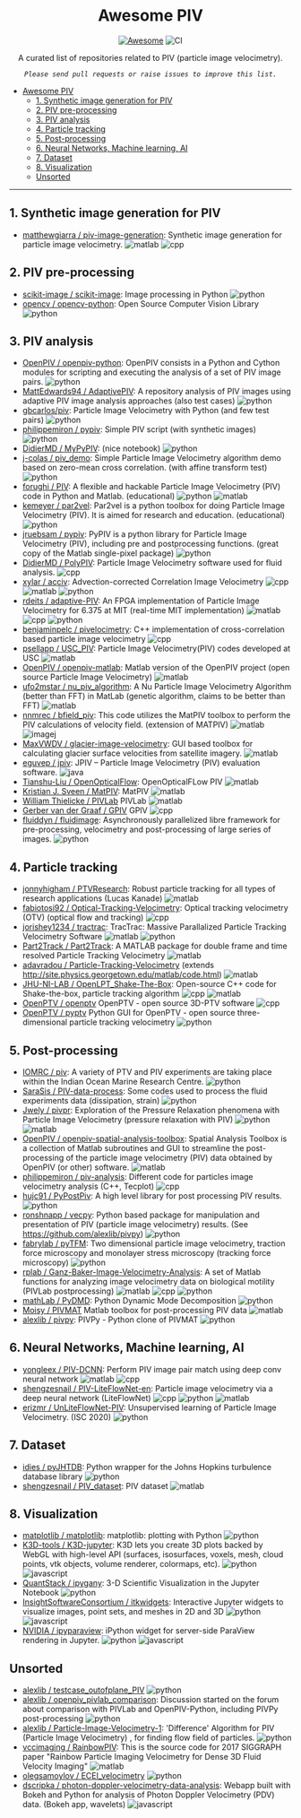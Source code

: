 <div align="center">

# Awesome PIV
[![Awesome](https://awesome.re/badge-flat.svg)](https://github.com/sindresorhus/awesome#readme)
![CI](https://github.com/alexlib/awesome_piv/workflows/CI/badge.svg)


A curated list of repositories related to PIV (particle image velocimetry). 

*`Please send pull requests or raise issues to improve this list.`*

</div>

- [Awesome PIV](#awesome-piv)
  - [1. Synthetic image generation for PIV](#1-synthetic-image-generation-for-piv)
  - [2. PIV pre-processing](#2-piv-pre-processing)
  - [3. PIV analysis](#3-piv-analysis)
  - [4. Particle tracking](#4-particle-tracking)
  - [5. Post-processing](#5-post-processing)
  - [6. Neural Networks, Machine learning, AI](#6-neural-networks-machine-learning-ai)
  - [7. Dataset](#7-dataset)
  - [8. Visualization](#8-visualization)
  - [Unsorted](#unsorted)

--------------------------------

## 1. Synthetic image generation for PIV

- [matthewgiarra / piv-image-generation](https://github.com/matthewgiarra/piv-image-generation): Synthetic image generation for particle image velocimetry. ![matlab] ![cpp]


## 2. PIV pre-processing

- [scikit-image / scikit-image](https://github.com/scikit-image/scikit-image): Image processing in Python ![python]
- [opencv / opencv-python](https://github.com/opencv/opencv-python):  Open Source Computer Vision Library ![python]

## 3. PIV analysis

- [OpenPIV / openpiv-python](https://github.com/openpiv/openpiv-python): OpenPIV consists in a Python and Cython modules for scripting and executing the analysis of a set of PIV image pairs. ![python]
- [MattEdwards94 / AdaptivePIV](https://github.com/MattEdwards94/AdaptivePIV): A repository  analysis of PIV images using adaptive PIV image analysis approaches (also test cases) ![python]
- [gbcarlos/piv](https://github.com/gbcarlos/piv): Particle Image Velocimetry with Python (and few test pairs) ![python]
- [philippemiron / pypiv](https://github.com/philippemiron/pypiv): Simple PIV script (with synthetic images) ![python]
- [DidierMD / MyPyPIV](https://github.com/DidierMD/MyPyPIV): (nice notebook) ![python]
- [j-colas / piv_demo](https://github.com/j-colas/piv_demo): Simple Particle Image Velocimetry algorithm demo based on zero-mean cross correlation. (with affine transform test) ![python]
- [forughi / PIV](https://github.com/forughi/PIV): A flexible and hackable Particle Image Velocimetry (PIV) code in Python and Matlab. (educational) ![python] ![matlab]
- [kemeyer / par2vel](https://github.com/kemeyer/par2vel): Par2vel is a python toolbox for doing Particle Image Velocimetry (PIV). It is aimed for research and education. (educational)![python]
- [jruebsam / pypiv](https://github.com/jruebsam/pypiv): PyPIV is a python library for Particle Image Velocimetry (PIV), including pre and postprocessing functions. (great copy of the Matlab single-pixel package) ![python]
- [DidierMD / PolyPIV](https://github.com/DidierMD/PolyPIV): Particle Image Velocimetry software used for fluid analysis. ![cpp]
- [xylar / acciv](https://github.com/xylar/acciv): Advection-corrected Correlation Image Velocimetry ![cpp] ![matlab] ![python] 
- [rdeits / adaptive-PIV](https://github.com/rdeits/adaptive-PIV): An FPGA implementation of Particle Image Velocimetry for 6.375 at MIT  (real-time MIT implementation) ![matlab] ![cpp] ![python]
- [benjaminpelc / pivelocimetry](https://github.com/benjaminpelc/pivelocimetry):  C++ implementation of cross-correlation based particle image velocimetry ![cpp]
- [psellapp / USC_PIV](https://github.com/psellapp/USC_PIV): Particle Image Velocimetry(PIV) codes developed at USC ![matlab]
- [OpenPIV / openpiv-matlab](https://github.com/openpiv/openpiv-matlab): Matlab version of the OpenPIV project (open source Particle Image Velocimetry) ![matlab]
- [ufo2mstar / nu_piv_algorithm](https://github.com/ufo2mstar/nu_piv_algorithm): A Nu Particle Image Velocimetry Algorithm (better than FFT) in MatLab (genetic algorithm, claims to be better than FFT) ![matlab]
- [nnmrec / bfield_piv](https://github.com/nnmrec/bfield_piv): This code utilizes the MatPIV toolbox to perform the PIV calculations of velocity field. (extension of MATPIV) ![matlab] ![imagej]
- [MaxVWDV / glacier-image-velocimetry](https://github.com/MaxVWDV/glacier-image-velocimetry):  GUI based toolbox for calculating glacier surface velocities from satellite imagery. ![matlab]
- [eguvep / jpiv](https://github.com/eguvep/jpiv):  JPIV – Particle Image Velocimetry (PIV) evaluation software. ![java]
- [Tianshu-Liu / OpenOpticalFlow](https://github.com/Tianshu-Liu/OpenOpticalFlow): OpenOpticalFLow PIV ![matlab]
- [Kristian J. Sveen / MatPIV](https://www.mn.uio.no/math/english/people/aca/jks/matpiv/): MatPIV ![matlab]
- [William Thielicke / PIVLab](https://github.com/shrediquette/pivlab) PIVLab ![matlab]
- [
Gerber van der Graaf / GPIV](http://gpiv.sourceforge.net) GPIV ![cpp]
- [fluiddyn / fluidimage](https://foss.heptapod.net/fluiddyn/fluidimage/): Asynchronously parallelized libre framework for pre-processing, velocimetry and post-processing of large series of images. ![python]

## 4. Particle tracking
- [jonnyhigham / PTVResearch](https://github.com/jonnyhigham/PTVResearch): Robust particle tracking for all types of research applications (Lucas Kanade) ![matlab]
- [fabiotosi92 / Optical-Tracking-Velocimetry](https://github.com/fabiotosi92/Optical-Tracking-Velocimetry): Optical tracking velocimetry (OTV) (optical flow and tracking) ![cpp]
- [jorishey1234 / tractrac](https://github.com/jorishey1234/tractrac): TracTrac: Massive Parallalized Particle Tracking Velocimetry Software ![matlab] ![python]
- [Part2Track / Part2Track](https://github.com/Part2Track/Part2Track): A MATLAB package for double frame and time resolved Particle Tracking Velocimetry ![matlab]
- [adavradou / Particle-Tracking-Velocimetry](https://github.com/adavradou/Particle-Tracking-Velocimetry) (extends http://site.physics.georgetown.edu/matlab/code.html) ![matlab]
- [JHU-NI-LAB / OpenLPT_Shake-The-Box](https://github.com/JHU-NI-LAB/OpenLPT_Shake-The-Box): Open-source C++ code for Shake-the-box, particle tracking algorithm ![cpp] ![matlab]
- [OpenPTV / openptv](https://github.com/openptv/openptv) OpenPTV - open source 3D-PTV software ![cpp]
- [OpenPTV / pyptv](https://github.com/openptv/pyptv) Python GUI for OpenPTV - open source three-dimensional particle tracking velocimetry ![python]


## 5. Post-processing

- [IOMRC / piv](https://github.com/IOMRC/piv): A variety of PTV and PIV experiments are taking place within the Indian Ocean Marine Research Centre. ![python]
- [SaraSis / PIV-data-process](https://github.com/SaraSis/PIV-data-process): Some codes used to process the fluid experiments data (dissipation, strain) ![python]
- [Jwely / pivpr](https://github.com/Jwely/pivpr): Exploration of the Pressure Relaxation phenomena with Particle Image Velocimetry (pressure relaxation with PIV) ![python] ![matlab]
- [OpenPIV / openpiv-spatial-analysis-toolbox](https://github.com/OpenPIV/openpiv-spatial-analysis-toolbox): Spatial Analysis Toolbox is a collection of Matlab subroutines and GUI to streamline the post-processing of the particle image velocimetry (PIV) data obtained by OpenPIV (or other) software. ![matlab]
- [philippemiron / piv-analysis](https://github.com/philippemiron/piv-analysis): Different code for particles image velocimetry analysis (C++, Tecplot) ![cpp]
- [hujc91 / PyPostPiv](https://github.com/hujc91/PyPostPiv): A high level library for post processing PIV results. ![python]
- [ronshnapp / vecpy](https://github.com/ronshnapp/vecpy): Python based package for manipulation and presentation of PIV (particle image velocimetry) results. (See https://github.com/alexlib/pivpy) ![python]
- [fabrylab / pyTFM](https://github.com/fabrylab/pyTFM): Two dimensional particle image velocimetry, traction force microscopy and monolayer stress microscopy (tracking force microscopy) ![python]
- [rplab / Ganz-Baker-Image-Velocimetry-Analysis](https://github.com/rplab/Ganz-Baker-Image-Velocimetry-Analysis): A set of Matlab functions for analyzing image velocimetry data on biological motility (PIVLab postprocessing) ![matlab] ![cpp] ![python]
- [mathLab / PyDMD](https://github.com/mathLab/PyDMD):  Python Dynamic Mode Decomposition ![python]
- [Moisy / PIVMAT](http://www.fast.u-psud.fr/pivmat/) Matlab toolbox for post-processing PIV data ![matlab]
- [alexlib / pivpy](https://github.com/alexlib/pivpy): PIVPy - Python clone of PIVMAT ![python]

## 6. Neural Networks, Machine learning, AI

- [yongleex / PIV-DCNN](https://github.com/yongleex/PIV-DCNN): Perform PIV image pair match using deep conv neural network ![matlab] ![cpp]
- [shengzesnail / PIV-LiteFlowNet-en](https://github.com/shengzesnail/PIV-LiteFlowNet-en): Particle image velocimetry via a deep neural network (LiteFlowNet) ![cpp] ![python] ![matlab]
- [erizmr / UnLiteFlowNet-PIV](https://github.com/erizmr/UnLiteFlowNet-PIV): Unsupervised learning of Particle Image Velocimetry. (ISC 2020) ![python]


## 7. Dataset

- [idies / pyJHTDB](https://github.com/idies/pyJHTDB):  Python wrapper for the Johns Hopkins turbulence database library ![python]
- [shengzesnail / PIV_dataset](https://github.com/shengzesnail/PIV_dataset):  PIV dataset ![matlab]

## 8. Visualization

- [matplotlib / matplotlib](https://github.com/matplotlib/matplotlib): matplotlib: plotting with Python ![python]
- [K3D-tools / K3D-jupyter](https://github.com/K3D-tools/K3D-jupyter): K3D lets you create 3D plots backed by WebGL with high-level API (surfaces, isosurfaces, voxels, mesh, cloud points, vtk objects, volume renderer, colormaps, etc). ![python] ![javascript]
- [QuantStack / ipygany](https://github.com/QuantStack/ipygany):  3-D Scientific Visualization in the Jupyter Notebook ![python]
- [InsightSoftwareConsortium / itkwidgets](https://github.com/InsightSoftwareConsortium/itkwidgets):  Interactive Jupyter widgets to visualize images, point sets, and meshes in 2D and 3D ![python] ![javascript]
- [NVIDIA / ipyparaview](https://github.com/NVIDIA/ipyparaview):  iPython widget for server-side ParaView rendering in Jupyter. ![python] ![javascript]


## Unsorted

- [alexlib / testcase_outofplane_PIV](https://github.com/alexlib/testcase_outofplane_PIV) ![python]
- [alexlib / openpiv_pivlab_comparison](https://github.com/alexlib/openpiv_pivlab_comparison): Discussion started on the forum about comparison with PIVLab and OpenPIV-Python, including PIVPy post-processing ![python]
- [alexlib / Particle-Image-Velocimetry-1](https://github.com/alexlib/Particle-Image-Velocimetry-1): 'Difference' Algorithm for PIV (Particle Image Velocimetry) , for finding flow field of particles. ![python]
- [vccimaging / RainbowPIV](https://github.com/vccimaging/RainbowPIV): This is the source code for 2017 SIGGRAPH paper "Rainbow Particle Imaging Velocimetry for Dense 3D Fluid Velocity Imaging" ![matlab]
- [olegsamoylov / ECEI_velocimetry](https://github.com/olegsamoylov/ECEI_velocimetry) ![python]
- [dscripka / photon-doppler-velocimetry-data-analysis](https://github.com/dscripka/photon-doppler-velocimetry-data-analysis): Webapp built with Bokeh and Python for analysis of Photon Doppler Velocimetry (PDV) data. (Bokeh app, wavelets) ![javascript]


<!--- software badges -->

[python]: https://img.shields.io/badge/Python-lightgrey.svg?logo=data%3Aimage%2Fpng%3Bbase64%2CiVBORw0KGgoAAAANSUhEUgAAABQAAAAUCAMAAAC6V%2B0%2FAAACClBMVEUAAABAgL83erM4ebA2eK43d603dqs3dak2dKg3c6Q5erM4ebA3d643caI3ebA3ea0AgIA3dqs3cKA3d643d603d6s3cJ44dq42dqs2dKk2dKc2cqU2cqM2bpw2ebQ3ebA3eK43d603dqs3dqk3dKg3c6U3cqQ3caI2bZr%2F2Ev%2F2Ej%2F1kf%2F1EU3erE4ebA2bJn%2F2Uj%2F0kI3eLA2a5f%2F1kb%2F0T83eK42a5T%2F1UT%2Fzz83caI4b6A4b542bpw2bps2bJk2a5c1apX80kb%2F00Q3dqs3cqM3cKH%2F31H%2F3k%2F%2F3E7%2F3Ez%2F2Ur%2F10r%2F1kf%2F1UU4dak3caL%2F4FH%2Fyzo3c6c4b6D%2F3k7%2FyTk1c6U3cJ7%2F3E7%2Fyjn%2Fxzg3caM3b543bp3%2F20z%2F00T%2F0kL%2F0UH%2F0D%2F%2Fzj%2F%2FzTz%2Fyzr%2Fyjn%2Fxzj%2F2kv%2F00P%2F0EL%2F0ED%2Fzj7%2FzDz%2F2En%2Fzj7%2FzTz%2Fyzv%2F10f%2Fzj7%2FzDP%2Fyjz%2Fyjr%2F1Ub%2F1ET%2FzDv%2FyTf%2F1UL%2F0UH%2F0ED%2Fzj7%2FzTz%2FzDz%2Fyzn%2Fyjj%2Fv0A3d603dqs3dak3dKc3c6U3cqQ3caI3cKA3b542bpw3eK42bZr%2F1kf%2F1UX%2F00Q2bJn%2F0kI3cqM2a5f%2F0UD%2F0UH%2Fzz%2F%2Fzj3%2F1ET%2FzDz%2F3k%2F%2F3E7%2F20z%2F2Ur%2F2En%2F1Ub%2FzTz%2F10f%2Fzj7%2Fyzr%2F2Uv%2F0kP%2F0D%2F%2F00P%2F0ED%2F%2F%2F9ywrbbAAAAhXRSTlMABGu%2F6vn25bJUkOWrfs%2BDAu%2Fbz%2FbV4G6IiIiI%2BOA9uMzMzMzMzMz84HDu5ncu%2BeB4VaHRe73fda%2F00K6qqqqqoldQ%2FPX%2BVFiou7u7u7vU4b9r8KiOwLA%2Bi836N2Hugs3NzMzMzMzMskDNioiIiHjN0vDiyPsKb%2BJm%2FrmdQqXY7vHjuWkEM28rJQAAAO9JREFUGNNVkK1OA1EYROfcO5emWTYNxeMRhFoUmhB4AhDFoUhwJHVYFBgUCo0hQZUXQKAIkkcogrTkErJB7C4sI8%2FM95NBkkSrT0mSJUl9OAPg%2FEOSQm3ZFwCkTjLBKQDuQMMVnECvgWt0VKwDL95gvPhloccYbpwOO8wGgoMXAGXNok2I9htAedvuJJgjj4BpnQT2syG4gLJgD%2BB9mLOhf2dTzg1AHOZslqvo4OkcG4hVw%2B4TOnjYhZ2vWD22n10jSTreilV%2BBrj8a2kpVrnc3Lb%2FFVLlwWzlKVEP1sn0Opitfo9SU11tadIemUjSD%2Bs0MpPwiOyPAAAAAElFTkSuQmCC

[matlab]: https://img.shields.io/badge/MATLAB-lightgrey.svg?logo=data%3Aimage%2Fpng%3Bbase64%2CiVBORw0KGgoAAAANSUhEUgAAABYAAAAUCAYAAACJfM0wAAAD3klEQVQ4y53UT4hVdRTA8e%2B5v%2Fvv3ffnzrw3M%2FiH0RjmT2PhkGZM9mdRL80MRWzjQhEXIZK6yBZBBS2iRRJChYsEg4yocBIUMfq3CDFKRWcMnJmmpkHnDTO%2BnJk3f9597977a%2FGQMhQZz%2BZszvlwOHCOsIDIb9uG6minmmvc0PXFkYOPFH4%2FnBszPiouEr1jaOq2WmMhMN3dVNo6FttDQ292ZQsrOlao16ZzstJTAP79wfkDB2D%2FfpFC4eVk36Xuzq45lq5hmeey65cR5PM2Fg7n162D9nY4dOgp48bE7uxwv9T7QmYxuC6bVi2h1ZQFwvmWFsjnYXi4Bct61%2BzvX9RYKeGGgmuBl2S5afCcI3Cs1b83nAfymzdDQ4PDyMhaUqmP9djYWq%2FvMnUJwQpAheAlEWXwYikkYf1navOOaLkMZ89CLtfG%2BfNvMzq6nomJrDEwgD9VJL1YkACMALwUKIM1lqbTEC7eMtT%2F0QSwbHoafeFCs5RKRygUNtHXl2B8HLf%2FKkvCWZbVC63NkErC7A0oTuBFMYOOcG5jvUvP38G%2FE%2B%2F94ze4fh1c1zbm5h6%2B9vWp16d6ep7h5k0QQTIZMlNFUq7g2qBDoAKOC7YN5QrrpyMOm8IcgLH32iB7tQatc2SzW4HP4jA80%2FTYqpey7S3IzAxYFvZYAV9iPIsaHAFVcJwabgirLKFTya0dz893MXTlBaJoC1G0kihyiGNM16Hp6ccxEgmKP%2F9KpjRJ2hE8CxwbtIY4BNMCNwHKIGdo8o5w4Virj0Ecr6dSeZUgWEMQOFSrEEWgNVopqhq8wij1piZpQtKtwQA6BtOEhFfLBmwoRWRMAYMwfJ9KZSfl8mWCACoViCJ0HHPjr1HKP%2FxILiyTMYWkDclEbRUCxDEoVYMdBwxhtSk8qgQMJidDJidPUa1upVr9lDCsRGEYTVwf1zMnT5MrjpO1hbQFGQ%2FStxADNGAo%2FrRtTpsW%2FcogpYQtvbOI8cETeejtg1JpSObn90TK3DWt7O0z33z3TtPw4EyTI9TZkE1D1gc%2FDZ4LSqG15rgy2eh5bI5CnhfhqCE8u9KjTe50ILsb0xTL2mrz1cH6BPsafGisg3of%2FBRkkpBwOZ6w2RPHjJsOfP8ViJAOY96KNaNyt5M%2ButonjHjwgaWcWdTE8pQHtgmmAjQ%2FodkBDDsW1L1X%2B8UnOnyAdKzpvivct9Nn3yfIqQ855ObYJ1XQ0xBOcmWuxHbT5FIQQMPB2x%2F88XYfQO4Ka%2B3DABDyJD4nCahjkIsM8QrNnIt7Qb0xxX2FHvHRV%2F2UnvBP6Dn%2FS93vP6S1j%2F7Wv2fvPzd4aYILeYaYAAAAAElFTkSuQmCC

[cpp]: https://img.shields.io/badge/C/C++-lightgrey.svg?logo=data%3Aimage%2Fpng%3Bbase64%2CiVBORw0KGgoAAAANSUhEUgAAADIAAAA4CAYAAAC%2FpKvXAAAG50lEQVR42tWYA3gkTRPH%2B7VtfrZtxznbTvLaPE6cnH1ZnG3b%2B8VeXWzvZsO16q3t57yYmUXwf55%2FMD3bXb%2FuqppJSKA0RySLiBLKzqO7r%2Fuc4xoZLIoSFv8wSig9joGDKyPMhdli6c%2FJQNXb62XPYKApaBMaWGyJFsgEMzcVvkAGihgG7p0jkk7D4NrQwNMaPL0PGeby%2FaQ%2FhQD%2FxWCkaPDRJf1SP7PFyu9HiWT7aBD%2B9fmYNOVPSaA1dZv0sWiBlMEFjWgIkM140quiBflPBawO8PhbAgbg3N3aHfUzdt%2B%2B%2B4g%2FhCfwJ5w4Cw39YexuhTFpsn%2F6Usiv445sw8nsaOh%2FS49jTN%2FhcQL5j16vAz0aBphNjvp5f3XFk8StAO7BYxyLN9f5sliMSA4Jhypg85UGOFbQBmelajgjVcHh3FbYhNeY%2FeX0Hh%2BBmrCGoh21e9cpyL%2BHg9m%2BTL70eBVklXeC3mQFNmmNVvh%2FiQZSj1X5CpQ1a5Psu9drQf6SL91oCQJUq3TgrcqatZBytNKn06GvOlFC%2BTpvJnh3kwIkuKt28F12nOSivJ3OyTMOfViy5MojM7ctJQ4ivhCf7yiBhnYD%2BFn0ZD%2Fdfo1TDONW5mY%2BMWt7I5koBnQT8QZC1WOCQEnVbYJPd7iHmbGhuOSN9w9IKcDt5gPx3mYFNGoMEGjVqvV0rbue9Jq%2FLjp39Z5JYisN3AcQ2pX6SLSr3Xj3ilySfvXBqZu7nQG8AFl1ugb4SqM1Q2WrDmpUetAarPwaAJo5UKJ4evaOOg8A%2FECiRTJo7jQCFxktNjhZ1Abz9pY5zbMAr12Qq8FotoEn4VqmGHFWGTsAT5D152q55Tbu%2FJc7S1jnm49ADS5qrddgsQvOV1Q8MGWThQbnbxBpXQ%2Bn1snjOUDvrb%2Fewq02O1xWqhtffWd3Bw3KG3PoVHQhT8LXEtqW%2BbbyuXtKcZO6O%2F8Zd4qtDnwHWcmhyI%2FktfKGmJVWXPPzz45n%2BgbAA%2BRATgtrd%2FliJ4%2FTEMi6%2Fhl78cp9UzYZ3QX14NRNcFHRBMKLpU5jz8zZTsdWnFLwA7mibAdPauowcIWwjV6Rnf7otG1qtt19ZPpmQGHaaZzGXn57Jx2TlLTwA8mu6ARPUtT3sEJMWZdf9ELMHk7tNK9KjZujA4csVhv9Oe1CCR0rbe6Clk49HTNZ6Bi%2Bfcu4geSwgMg9gMwWFDf9%2Bv096SQkMYeMTeNS0DTYXoMZHLLZ7fTnbZIKxxgNXGu03Oh0dGztWSXH1LqmAU9q1LhMLW3QglNX7gtNNJCgOLhuM4lIuUomCLv7JbUOshW7HeCzW2%2Br9tFL0tMfG7qkjQbvysFxGjJs2VVc3OoO5KFpmyG%2FWg27Miqdxp6L2k7HsBHwA1nN3n5pZ5uxrkjx2uQNcrcATkAJJWT02uI%2Ba7%2Fvb1GAjeWBiHlreWHMUjsNkIffmLgS9ktK1N99f1dzoEGoFQ09wCaJrA4eDEvkDPFQeCJklzSCQ3ojFu3xgtrHpm3WBhREcKEOUJxgXhyzjBXizUmrKMTdatb0Wt9Nu1iKfzzZAgFC%2Fw%2FV1mUELursNcBX4ovwyrjlLlMpfocEND168KSCihb9PxccrvA7yByBtJXZk68E7qLPAGWtCk7lVMCFwmqobumkvZ%2FP5%2F%2F%2B8TYpGS9o8geIKTLx0tUHw5J7HDu676oS%2Bko7LshunKSORCy%2BQiaI9F6BTFqZk%2FvUyOX1t6fGU8NTobS%2BHQIteU2bY6272nV8Mxm%2BMh2DtnMCmbm%2BqPRbU4XF7gr125NXQ6O6BwKlelU3rSV36yPQNTJ6fZkrkFZaB0KZ5q9fHLl6T3Ccla3rfGvyKiipV4O%2FJa1qhdevQ7DYRsKS08l4oeo6SAuZkybdQOsgPKmbz8PsiWEpNI%2F9pY2ni%2BicPB%2BqWlo%2FkzauJeS%2FCa%2FhBTUavHHY1ztpTnurgvJmCP1qJ53LS6tIMPMqofof81MSFC%2F3djJMRxgyfzccSi8Bg8kCbNIazLD7koJuAn7WewiMmcZ%2BhxjmXhychm5Dg7d%2BOCIJ%2Fv3pVnh39SlYuj8LBCcKqJN3p8M7eO0vH2yCRyKTfAieugOL%2FkPyb%2BZ%2B4laRyc%2BQoNgUvNmEhgFmC1pAwpNeIJz1P%2BaH%2BKETAwjiAvoXxGsFxQeR4DhFPwKUk%2BDYscQv%2Bp3gAZqTQXGdfQjQiynOkPDVDxG%2FK5R5Fk9nFS5iDSCADbNgG%2Flf4ksk0MKFfoILng4AxGUSGvcr0ucKiR2Ki1f5AaCetv5%2B1Vjmwev10%2B0FgJbWwb%2BZh8mAUWjiK7THc6sfO6bnPhLEvEkGrP7L%2FBYDlXiAyCX%2Fi%2FsLGRyCezDYCY6g0Rbq4NgcxzU6FgB9A0T9f5VBrS%2FNAAAAAElFTkSuQmCC

[imagej]: https://img.shields.io/badge/ImageJ-lightgrey.svg

[javascript]: https://img.shields.io/badge/JavaScript-lightgrey.svg?logo=data%3Aimage%2Fpng%3Bbase64%2CiVBORw0KGgoAAAANSUhEUgAAACgAAAAyCAMAAAAZbWmiAAABj1BMVEUAAADWujLbwkvYvTrYvjzTuDHZwEPWujHUuDHWujLWujHWujLXvDXWuzTWujLXuzXWujHXvDjWujLWujLWujLWujLWujHWujLWujLWujLWujLWujHWujLWujHVujTWujHWujLWujHWujHWujHWujHWujHWujLWujLWujLWujLVujHYvj3XuzTWujLWujL%2F%2F%2F%2F%2F2j7%2F%2Fvv%2F2kDVuTHs7vf%2F2DLVuS%2F%2F%2F%2F3j2KT40zHVtynr7O3%2F6ozp59vWujPXvDzr6%2Bn10jvUtyf31Dv%2F2Tb%2F2jv%2F8rr%2F5Xj%2F3D751T3dwDTs7fTUtiX%2F4WX%2F3Un82D3k2qvwzznXuzX%2F1y%2F%2F%2FO7%2F6IX%2F5nvcyWnaxFXryzjYvDLtyzDzzy7%2F99X%2F9cz%2F7qn%2B5HP%2F4GD%2F4Vr%2F31b%2F3ELXvkDmxjbhwjTavTPnxzLu8v%2F%2F%2FPP%2B%2BeT%2F9ML%2B8LL%2F5W%2Fdym%2F%2F4mf%2F42PZwlH%2F3k7%2F%2BuXq6eP%2B%2BN%2Fp6N%2Fo5dXo48%2F%2F7J3i1pzh1Zr%2F7Jfg0Yr%2B6Inezn%2F%2F6H3bxmH61DHAZCJOAAAALnRSTlMA%2FAIEjfwF%2Ff34meuLCHFWTT0zKiAR4NrQyb5fGAz98eW1qaGEfEhBOtSumGNoHFp97QAAA3FJREFUeNqN1QV78zYUBWA5XrDMzNxuV0lDxZDtMjMzfwxjhh%2B%2BI9%2BA%2B9SDU25ek3SkiP%2BfmrEv%2FjNjVYBfkkb%2FEY3KAYcoqP1HglQJWEsvEn0enLENsF574TaNrDNLAaoGbO9ymqj6trgQdmQBsAawopv89DxG2Jn1hyjVCWTECVNI1AiPlxJeP4oG64XwiBbH%2BERzudwUGVa8FGuRqKxBCF30OODW%2Fv77g4RxvTdfyN61oVFjhYJ9JZhIfxN72shNzsiI5CTlHyed1CyE8IlyJ5zNLE9MKZjkROS7Ey%2B1Cg%2FgAMMow%2BkYQ5mM2JEfj700KnRAx2Q7Yf7KkSvAEJhPVLnDszk7b9cevdQPpqMVfuKknPBqO24nfOelSkCPaoUb%2FGDmB%2FzeS202rA%2BS26VXzfGwHbsTOmBD2X%2FCYTCPqGgkzR2qcCfAkOao3w3Gzfj2dtxSnWgHxGdrYcSfw%2FHLi5nzs5nJFDrBcBTw5VN%2FvZOU%2BPHLZCc1%2BQSii5DbPUKpWZS76ESL8HArXGESDJ3YszvBsNIFAvFcv8NU9wrdvnSbG5Ty1ekcvqvyhPKwWsFUCeYmd1%2B%2FnfnwOb4WQXnsTjCsUSSXwLJiuLJ4Y8W3Tcu8TMpXnwErbegRdXC3%2B%2BlcLkF5GFbL8Ma8lHJnDZ2oYohWpKYOlmc33t%2BuJBjCYSGau1K%2BHsdUDzJEK1JTnzLTseXvNn6fzSgItXZx%2Fm0yKU8twFogFV%2BTgsh0LJYBzC2u7c7tqMFBz82HqMadwLdmXDo2neE8W1zyzV9b0a52hjpaEbjdmF2GLUFEjfc5OtHdUYC9pCVy6f2J75djy4V1LdGI0x9Xb7IaNeFRSq1IJXK5rT9%2F%2FmGad4rkzpvfrq1tM5wNqE7YZ%2FSJftKiRCnYldTBT79OTe7NXaxheDBKC5te6hF8Sr3UitRWdGolYe9mFlYBsnDopT6GjlawVRuprZB1BcuLcJCh2467gOU%2FIHx5OOwOF8Lrm3dHQfqKoQet8JOm%2BZ1QqcXN%2B6OAN6BFuROQoiNURgUb5XcF43CJvN4A%2FtHVUw%2BCMK0ONRICC7ppK3U7Zb1V7TyKDNWpK4ZCTUTk1zSKsuruq1YLWmfH0qPbdrh8hPJpDA12qCcFA3RQAYv%2F6LUDLUF%2Fc3lNBSuEnUOq8%2FrUf2trcHo%2BThTZ3wXJNxi0L3gjAAAAAElFTkSuQmCC

[Java]: https://img.shields.io/badge/Java-lightgrey.svg?logo=data%3Aimage%2Fpng%3Bbase64%2CiVBORw0KGgoAAAANSUhEUgAAAEAAAABACAMAAACdt4HsAAABFFBMVEUAAAD%2BvGH%2BuWT9ezz%2BjEO968n8aDH%2Bi0b%2BsVb5Wir%2BhkL8bTP%2BgUD5WSn9ymv6YC37ZjG89er9dTj8cDj5Xiz9dTn5XCv7Yi39lkn%2Bdzz9yW77ajT8ajL9dDnA89%2F9hT%2F6YS37bTb9bzP7ajL%2BhUFoyPU7iNI6gMl6z%2Fas7vtFk9c9jdJoxfFMm%2BE6gMYub7w2e8ZduvBBidAxdME8hctRouU5f8Y5gcVXquMucL8%2Bhc44ecSi8f6i6f6g2fh32fkubbo2e8Y0eMMyd8Mwc8E%2BjNI5gMhHmuFnwPI6gslWqelGkNVCitBCic85gdM2fcc6gshHktUvcsA%2Fhc1Gk9o2dr5fvulJlNz4WCn4WCoubLgubbjC8FcCAAAAWHRSTlMADRhYLgG6NCb4O6FO%2FBHnxwZriex489MkZAmuqHIDRd%2BSfbZAKG6SFQlcZCNNwfvPLn3umT3IvDX4qOAOERob%2Ftfk6vO%2BtEYaojhmdoNywq1w9oxU5ziO7qeVwQAAA0tJREFUeNqkldWBg2AQhHG3GB7Xkvj6b%2BTY88ew%2F0TQWRfrPdiOZQbXM%2BP7QWgmIIoTMwPSycyFLI8LE75TUvkG%2FFUAa5MAbGBr4oGbw86AH9bQ2Hp%2BW4JJETgNRg7YFZD6cupHXbaY3wfA0IukropHe3EBDMA48%2Ft9Sb1eXEuHFPLNYU5EA42nKKCJ2vXnQqghVSRyDfVROikGsWMpkphcwu5sYVTw7ROc5SSFWjMQL9%2B8ooZRwT%2Bc4ConR2CjKeH424MOOVGEoP4noDkoJFwhkOMNyDUTNcmpi29TSC0Fzt%2BDcARijQl9xUnqN8yVJvjOiYscU6DsLQW8bd1%2BrjXII0uDWz34XwmZVAKkEW9fbRk72qU4ziYkE9VhSfTuj%2Bfrt6R9seCjt7LYchSIwjAjrEbZjrCKFYHGoWmoUAUMHrdzct%2F%2FPaYq7RIZ%2FVY4l18o3usbkNIbqkdbpF3oOwM9PPTm6%2FsH503L1h108H7XAwB%2FIBzjMoAr%2BcD0lg4AYXSzJ0sowqNY5YywdHeZB8Q9ML%2FDH0BCz%2FcvPI%2BGSZoFgU4YepD96N4%2FAJxDAqq93CZwD7s1S4y83yvKu6kHGUAlHAbVTTtmWJNG0VwzRk%2B%2FtwXQXeH3UW0g1nGVu%2BKxAadAxvLRJIQ67Q8LM46QxOBO4AjJNw%2BVZqC3J1bJOVdxx4W30zS1s0UQLLLUqwXOEuzVySw3NjxFpy3af57uq8JpSstLdbJ3cWHTi8rSYvHmTC2f2Sg0Uk3T7I7wYxdF4f8hyvJvvw5ZuRGuGWFoTGfVsl3Vg19anMqnLuwgoIrwC5hTHZ5gF2fFfJ5fiXsBTCsPF2S3h2T0qhmcvlsu8gDW7v0%2BVjeFphUbFT8WAKOXKzQlAF55%2Bj1K%2BmKWVwEPnnZcbKSu%2BlSvXpxgvpdNN5x5oUaS%2BDAPCI%2B67mq%2BnBkpIYlzeSA3l0sjAA4TLaGen3PYr5GGaaYzOQFIkrc1OpY97A75axYEHkF0m%2Bb9SRFL%2FKJ41Z%2BG26MqYTZw01pjRttTNLc7QCI%2FHqlFz%2BFj0kYSTiFh1saNy2xcKewf269yI%2BGTkcxwitO3z70k03cPCVI6nfXblYnPapgcu6thb8LoDZVVUXdHkXTI4J%2BBCs8ToaFwLgAAAABJRU5ErkJggg%3D%3D
